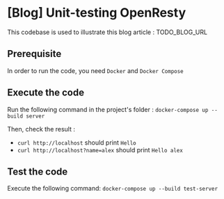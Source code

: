 # [Blog] Unit-testing OpenResty

This codebase is used to illustrate this blog article : TODO_BLOG_URL

## Prerequisite
In order to run the code, you need `Docker` and `Docker Compose`

## Execute the code
Run the following command in the project's folder : `docker-compose up --build server`

Then, check the result :
- `curl http://localhost` should print `Hello`
- `curl http://localhost?name=alex` should print `Hello alex`

## Test the code
Execute the following command: `docker-compose up --build test-server`